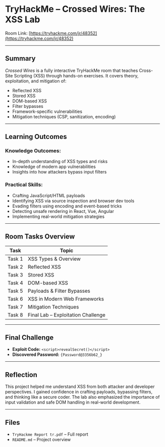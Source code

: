 # TryHackMe – Crossed Wires: The XSS Lab  
Room Link: [https://tryhackme.com/jr/48352](https://tryhackme.com/jr/48352)

---
## Summary

*Crossed Wires* is a fully interactive TryHackMe room that teaches Cross-Site Scripting (XSS) through hands-on exercises. It covers theory, exploitation, and mitigation of:
- Reflected XSS
- Stored XSS
- DOM-based XSS
- Filter bypasses
- Framework-specific vulnerabilities
- Mitigation techniques (CSP, sanitization, encoding)

---

## Learning Outcomes

### Knowledge Outcomes:
- In-depth understanding of XSS types and risks
- Knowledge of modern app vulnerabilities
- Insights into how attackers bypass input filters

### Practical Skills:
- Crafting JavaScript/HTML payloads
- Identifying XSS via source inspection and browser dev tools
- Evading filters using encoding and event-based tricks
- Detecting unsafe rendering in React, Vue, Angular
- Implementing real-world mitigation strategies

---

## Room Tasks Overview

| Task | Topic |
|------|-------|
| Task 1 | XSS Types & Overview |
| Task 2 | Reflected XSS |
| Task 3 | Stored XSS |
| Task 4 | DOM-based XSS |
| Task 5 | Payloads & Filter Bypasses |
| Task 6 | XSS in Modern Web Frameworks |
| Task 7 | Mitigation Techniques |
| Task 8 | Final Lab – Exploitation Challenge |

---

## Final Challenge

- **Exploit Code:** `<script>revealSecret()</script>`
- **Discovered Password:** `{Password@3356b62_}`

---

## Reflection

This project helped me understand XSS from both attacker and developer perspectives. I gained confidence in crafting payloads, bypassing filters, and thinking like a secure coder. The lab also emphasized the importance of input validation and safe DOM handling in real-world development.

---

## Files

- `TryHackme Report tr.pdf` – Full report
- `README.md` – Project overview
 

